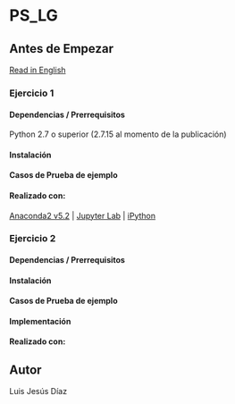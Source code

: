 # PS_LG

## Antes de Empezar

[Read in English](https://github.com/drconopoima/PS_LG/blob/master/README.en.md)

### Ejercicio 1

#### Dependencias / Prerrequisitos

Python 2.7 o superior (2.7.15 al momento de la publicación)

#### Instalación

#### Casos de Prueba de ejemplo

#### Realizado con:

[Anaconda2 v5.2](https://www.anaconda.com/download/#linux) | [Jupyter Lab](https://github.com/jupyterlab/jupyterlab) | [iPython](https://ipython.org/install.html)

### Ejercicio 2

#### Dependencias / Prerrequisitos

#### Instalación

#### Casos de Prueba de ejemplo

#### Implementación

#### Realizado con:

## Autor

Luis Jesús Díaz
